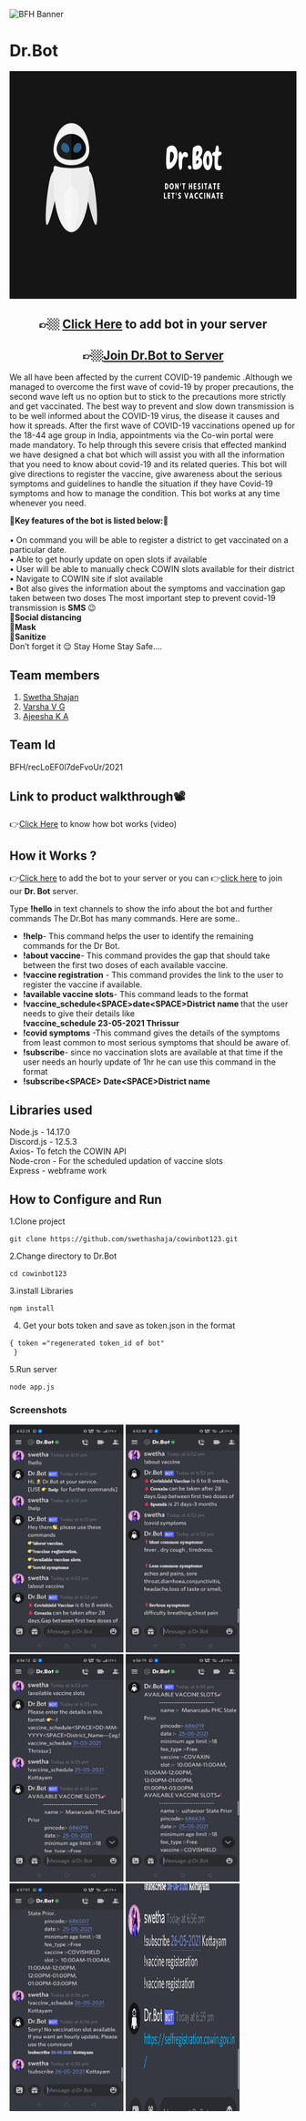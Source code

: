 ![BFH Banner](https://trello-attachments.s3.amazonaws.com/542e9c6316504d5797afbfb9/542e9c6316504d5797afbfc1/39dee8d993841943b5723510ce663233/Frame_19.png)
# Dr.Bot
<img src="https://github.com/aji2256/vas175/blob/main/icon/Dr.Bot.png" height="400" width="800">
<h2 align="center">👉🏼 <a href="https://discord.com/api/oauth2/authorize?client_id=843462594022604821&permissions=0&redirect_uri=https%3A%2F%2Fdiscord.com%2Fapi%2Foauth2%2Fauthorize%3Fclient_id%3D843462594022604821%26scope%3Dbot%26permissions%3D1&scope=bot"> Click Here</a> 
to add bot in your server</h2>
<h2 align="center">👉🏼<a href="https://discord.gg/8gg7zg5aYN">Join Dr.Bot to Server</a></h2>
<p>We all have been affected by the current COVID-19 pandemic .Although we managed to overcome the first wave of covid-19 by proper precautions, the second wave left us no option but to stick to the precautions more strictly and get vaccinated. The best way to prevent and slow down transmission is to be well informed about the COVID-19 virus, the disease it causes and how it spreads.
 After the first wave of COVID-19 vaccinations opened up for the 18-44 age group in India, appointments via the Co-win portal were made mandatory.
To help through this severe crisis that effected mankind we have designed a chat bot which will assist you with all the information that you need to know about covid-19 and its related queries. This bot will give directions to register the vaccine, give awareness about the serious symptoms and guidelines to handle the situation if they have Covid-19 symptoms and how to manage the condition. This bot works at any time whenever you need.</p>
📌<b>Key features of the bot is listed below:</b>📌<br><br>
•	On command you will be able to register a district to get vaccinated on a particular date.<br>
•	Able to get hourly update on open slots if available<br>
•	User will be able to manually check COWIN slots available for their district<br>
•	Navigate to COWIN site if slot available<br>
• Bot also gives the information about the symptoms and vaccination gap taken between two doses
The most important step to prevent covid-19 transmission is <b>SMS </b>😉 <br> <b> 💙Social distancing <br> 💙Mask <br>💙Sanitize</b><br> Don’t forget it 😌
Stay Home Stay Safe….<br>

## Team members
1. [Swetha Shajan](https://github.com/swethashaja) <br>
2. [Varsha V G](https://github.com/varsha-v-g)<br>
3. [Ajeesha K A](https://github.com/aji2256)
## Team Id
BFH/recLoEF0l7deFvoUr/2021
## Link to product walkthrough📽
👉[Click Here](https://www.loom.com/share/0ba69a994d7b471daf0fba0cd614e1b0) to know how bot works (video)
## How it Works ?
👉[Click here](https://discord.com/api/oauth2/authorize?client_id=843462594022604821&permissions=0&redirect_uri=https%3A%2F%2Fdiscord.com%2Fapi%2Foauth2%2Fauthorize%3Fclient_id%3D843462594022604821%26scope%3Dbot%26permissions%3D1&scope=bot) to add the bot to your server or you can 👉[click here](https://discord.gg/8gg7zg5aYN) to join our **Dr. Bot** server.

  Type **!hello**  in text channels to show the info about the bot and further commands
 The Dr.Bot has many commands. Here are some..<br>
<ul>
<li><b>!help</b>- This command helps the user to identify the remaining commands for the Dr Bot.</li>
<li><b>!about vaccine</b>- This command provides the gap that should take between the first two doses of each available vaccine.</li>
<li><b>!vaccine registration</b> - This command provides the link to the user to register the vaccine if available.</li>
<li><b>!available vaccine slots</b>- This command leads to the format</li>
<li><b>!vaccine_schedule&lt;SPACE&gt;date&lt;SPACE&gt;District name </b> that the user needs to give their details like <br>
  <b>!vaccine_schedule 23-05-2021 Thrissur</b></li>
<li><b>!covid symptoms</b> -This command gives the details of the symptoms from least common to most serious symptoms that should be aware of.</li>
<li><b>!subscribe</b>- since no vaccination slots are available at that time if the user needs an hourly update of 1hr he can use this command in the format </li>
<li><b>!subscribe&lt;SPACE&gt; Date&lt;SPACE&gt;District name</b></li>
</ul>


## Libraries used
Node.js - 14.17.0<br>
Discord.js - 12.5.3<br>
Axios- To fetch the COWIN API<br>
Node-cron - For the scheduled updation of vaccine slots<br>
Express - webframe work

## How to Configure and Run
1.Clone project
```
git clone https://github.com/swethashaja/cowinbot123.git
```

2.Change directory to Dr.Bot
```
cd cowinbot123
```
3.install Libraries
```
npm install
```
4. Get your bots token and save as token.json in the format
```
{ token ="regenerated token_id of bot"
 }
```
5.Run server
```
node app.js
```

### Screenshots
<p><img src="https://github.com/aji2256/vas175/blob/main/icon/ss1.jpeg" width="200" height="400">
<img src="https://github.com/aji2256/vas175/blob/main/icon/ss2.jpeg" width="200" height="400">
<img src="https://github.com/aji2256/vas175/blob/main/icon/ss3.jpeg" width="200" height="400">
<img src="https://github.com/aji2256/vas175/blob/main/icon/ss4.jpeg" width="200" height="400">
<img src="https://github.com/aji2256/vas175/blob/main/icon/ss5.jpeg" width="200" height="400">
<img src="https://github.com/aji2256/vas175/blob/main/icon/ss6.jpeg" width="200" height="400"></p>

